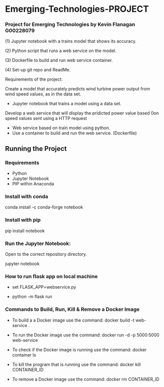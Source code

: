 # Emerging-Technologies-PROJECT

### Project for Emerging Technologies by Kevin Flanagan G00228079

(1) Jupyter notebook with a trains model that shows its accuracy.

(2) Python script that runs a web service on the model.

(3) Dockerfile to build and run web service container.

(4) Set-up git repo and ReadMe. 

Requirements of the project: 

Create a model that accurately predicts wind turbine power output from wind speed values, as in the data set.

 * Jupyter notebook that trains a model using a data set.
 
Develop a web service that will display the pridicted power value based 0on speed values sent using a HTTP request

  * Web service based on train model using python.
  * Use a container to build and run the web service. (Dockerfile)
 
## Running the Project 

### Requirements 
  * Python 
  * Jupyter Notebook 
  * PIP within Anaconda
  
### Install with conda

conda install -c conda-forge notebook

### Install with pip

pip install notebook

### Run the Jupyter Notebook:

Open to the correct repository directory.

jupyter notebook

### How to run flask app on local machine

 * set FLASK_APP=webservice.py

 * python -m flask run

### Commands to Build, Run, Kill & Remove a Docker Image

 * To build a a Docker image use the command: docker build -t web-service .

 * To run the Docker image use the command: docker run -d -p 5000:5000 web-service

 * To check if the Docker image is running use the command: docker container ls

 * To kill the program that is running use the command: docker kill CONTAINER_ID

 * To remove a Docker image use the command: docker rm CONTAINER_ID 

